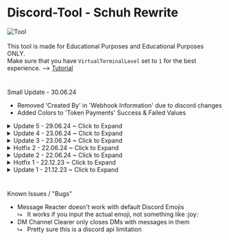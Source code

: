 # Discord-Tool - Schuh Rewrite
![Tool](https://schuh.wtf/resources/images/sr.png)
<br><br>
This tool is made for Educational Purposes and Educational Purposes ONLY.<br>
Make sure that you have `VirtualTerminalLevel` set to `1` for the best experience. --> [Tutorial](https://www.youtube.com/watch?v=HeJOyEw3RtM)
#
Small Update - 30.06.24
<br>
- Removed 'Created By' in 'Webhook Information' due to discord changes
- Added Colors to 'Token Payments' Success & Failed Values

<details>
<summary>Update 5 - 29.06.24 ~ Click to Expand</summary>
<br>
- Added 'Token Payments'
</details>

<details>
<summary>Update 4 - 23.06.24 ~ Click to Expand</summary>
<br>
- Added 'Token Login'
</details>

<details>
<summary>Update 3 - 23.06.24 ~ Click to Expand</summary>
<br>
- Added Custom Emoji support to 'Animated Status'
- Added Choice between 'Plain Text' Statuses and 'Emoji & Text' Statuses to 'Animated Status'
</details>

<details>
<summary>Hotfix 2 - 22.06.24 ~ Click to Expand</summary>
<br>
- Fixed Animated Stickers being downloaded as Static
</details>

<details>
<summary>Update 2 - 22.06.24 ~ Click to Expand</summary>
<br>
- Added 'Scrape Emojis'
- Added 'Scrape Stickers'
</details>

<details>
<summary>Hotfix 1 - 22.12.23 ~ Click to Expand</summary>
<br>
- Added .strip() to the validate_input function to remove leading and trailing Spaces
- Other minor fixes & adjustments
</details>

<details>
<summary>Update 1 - 21.12.23 ~ Click to Expand</summary>
<br>
- Added 'Remove Hypesquad' to HypeSquad Changer
- Added 'IP Address Lookup'
- Improved Channel Monitoring
- Improved Inputs
</details>




#
Known Issues / "Bugs"
* Message Reacter doesn't work with default Discord Emojis<br>
  ⮡&nbsp;&nbsp; It works if you input the actual emoji, not something like :​joy​:<br>
* DM Channel Clearer only closes DMs with messages in them<br>
  ⮡ &nbsp;&nbsp;Pretty sure this is a discord api limitation<br>
